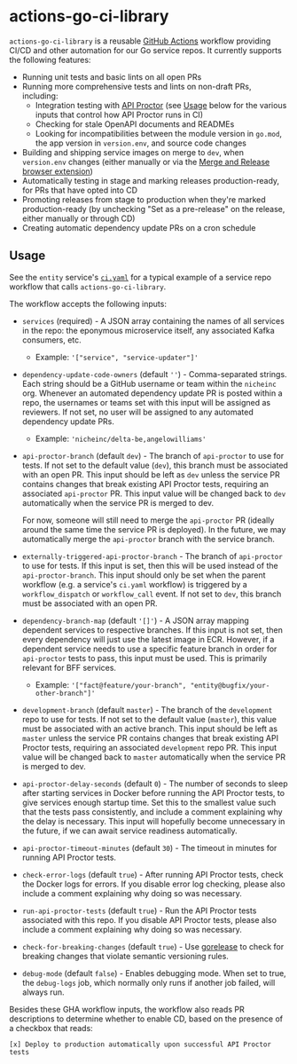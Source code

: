 
# actions-go-ci-library

`actions-go-ci-library` is a reusable
[GitHub Actions](https://docs.github.com/en/actions) workflow providing CI/CD
and other automation for our Go service repos. It currently supports the
following features:

- Running unit tests and basic lints on all open PRs
- Running more comprehensive tests and lints on non-draft PRs, including:
  - Integration testing with
    [API Proctor](https://github.com/nicheinc/api-proctor) (see [Usage](#usage)
    below for the various inputs that control how API Proctor runs in CI)
  - Checking for stale OpenAPI documents and READMEs
  - Looking for incompatibilities between the module version in `go.mod`, the
    app version in `version.env`, and source code changes
- Building and shipping service images on merge to `dev`, when `version.env`
  changes (either manually or via the
  [Merge and Release browser extension](https://github.com/nicheinc/merge-and-release-extension))
- Automatically testing in stage and marking releases production-ready, for PRs
  that have opted into CD
- Promoting releases from stage to production when they're marked
  production-ready (by unchecking "Set as a pre-release" on the release, either
  manually or through CD)
- Creating automatic dependency update PRs on a cron schedule

## Usage

See the `entity` service's
[`ci.yaml`](https://github.com/nicheinc/entity/blob/dev/.github/workflows/ci.yaml)
for a typical example of a service repo workflow that calls `actions-go-ci-library`.

The workflow accepts the following inputs:

- `services` (required) - A JSON array containing the names of all services in
  the repo: the eponymous microservice itself, any associated Kafka consumers,
  etc.

  - Example: `'["service", "service-updater"]'`

- `dependency-update-code-owners` (default `''`) - Comma-separated strings. Each
  string should be a GitHub username or team within the `nicheinc` org. Whenever
  an automated dependency update PR is posted within a repo, the usernames or
  teams set with this input will be assigned as reviewers. If not set, no user
  will be assigned to any automated dependency update PRs.

  - Example: `'nicheinc/delta-be,angelowilliams'`

- `api-proctor-branch` (default `dev`) - The branch of `api-proctor` to use for
  tests. If not set to the default value (`dev`), this branch must be associated
  with an open PR. This input should be left as `dev` unless the service PR
  contains changes that break existing API Proctor tests, requiring an
  associated `api-proctor` PR. This input value will be changed back to `dev`
  automatically when the service PR is merged to dev.

  For now, someone will still need to merge the `api-proctor` PR (ideally around
  the same time the service PR is deployed). In the future, we may automatically
  merge the `api-proctor` branch with the service branch.

- `externally-triggered-api-proctor-branch` - The branch of `api-proctor` to use
  for tests. If this input is set, then this will be used instead of the
  `api-proctor-branch`. This input should only be set when the parent workflow
  (e.g. a service's `ci.yaml` workflow) is triggered by a `workflow_dispatch` or
  `workflow_call` event. If not set to `dev`, this branch must be associated
  with an open PR.
- `dependency-branch-map` (default `'[]'`) - A JSON array mapping dependent
  services to respective branches. If this input is not set, then every
  dependency will just use the latest image in ECR. However, if a dependent
  service needs to use a specific feature branch in order for `api-proctor`
  tests to pass, this input must be used. This is primarily relevant for BFF
  services.

  - Example: `'["fact@feature/your-branch", "entity@bugfix/your-other-branch"]'`

- `development-branch` (default `master`) - The branch of the `development` repo
  to use for tests. If not set to the default value (`master`), this value must
  be associated with an active branch. This input should be left as `master`
  unless the service PR contains changes that break existing API Proctor tests,
  requiring an associated `development` repo PR. This input value will be
  changed back to `master` automatically when the service PR is merged to dev.
- `api-proctor-delay-seconds` (default `0`) - The number of seconds to sleep
  after starting services in Docker before running the API Proctor tests, to
  give services enough startup time. Set this to the smallest value such that
  the tests pass consistently, and include a comment explaining why the delay is
  necessary. This input will hopefully become unnecessary in the future, if we
  can await service readiness automatically.
- `api-proctor-timeout-minutes` (default `30`) - The timeout in minutes for
  running API Proctor tests.
- `check-error-logs` (default `true`) - After running API Proctor tests, check
  the Docker logs for errors. If you disable error log checking, please also
  include a comment explaining why doing so was necessary.
- `run-api-proctor-tests` (default `true`) - Run the API Proctor tests
  associated with this repo. If you disable API Proctor tests, please also
  include a comment explaining why doing so was necessary.
- `check-for-breaking-changes` (default `true`) - Use
  [gorelease](https://pkg.go.dev/golang.org/x/exp/cmd/gorelease) to check for
  breaking changes that violate semantic versioning rules.
- `debug-mode` (default `false`) - Enables debugging mode. When set to true, the
  `debug-logs` job, which normally only runs if another job failed, will always
  run.

Besides these GHA workflow inputs, the workflow also reads PR descriptions to
determine whether to enable CD, based on the presence of a checkbox that reads:

```
[x] Deploy to production automatically upon successful API Proctor tests
```
